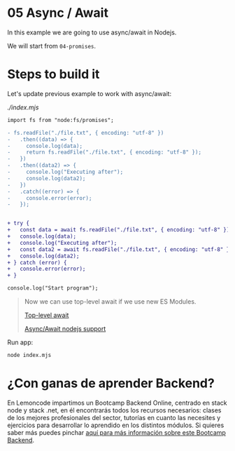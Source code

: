 # 05 Async / Await

In this example we are going to use async/await in Nodejs.

We will start from `04-promises`.

# Steps to build it

Let's update previous example to work with async/await:

_./index.mjs_

```diff
import fs from "node:fs/promises";

- fs.readFile("./file.txt", { encoding: "utf-8" })
-   .then((data) => {
-     console.log(data);
-     return fs.readFile("./file.txt", { encoding: "utf-8" });
-   })
-   .then((data2) => {
-     console.log("Executing after");
-     console.log(data2);
-   })
-   .catch((error) => {
-     console.error(error);
-   });


+ try {
+   const data = await fs.readFile("./file.txt", { encoding: "utf-8" });
+   console.log(data);
+   console.log("Executing after");
+   const data2 = await fs.readFile("./file.txt", { encoding: "utf-8" });
+   console.log(data2);
+ } catch (error) {
+   console.error(error);
+ }

console.log("Start program");

```

> Now we can use top-level await if we use new ES Modules.
>
> [Top-level await](https://developer.mozilla.org/en-US/docs/Web/JavaScript/Reference/Operators/await#top_level_await)
>
> [Async/Await nodejs support](https://developer.mozilla.org/en-US/docs/Web/JavaScript/Reference/Statements/async_function)

Run app:

```bash
node index.mjs

```


# ¿Con ganas de aprender Backend?

En Lemoncode impartimos un Bootcamp Backend Online, centrado en stack node y stack .net, en él encontrarás todos los recursos necesarios: clases de los mejores profesionales del sector, tutorías en cuanto las necesites y ejercicios para desarrollar lo aprendido en los distintos módulos. Si quieres saber más puedes pinchar [aquí para más información sobre este Bootcamp Backend](https://lemoncode.net/bootcamp-backend#bootcamp-backend/banner).
